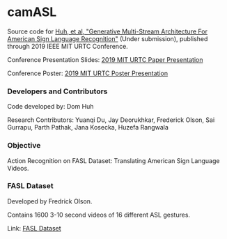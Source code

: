 # camASL
Source code for [Huh, et al, "Generative Multi-Stream Architecture For American Sign Language Recognition"](https://drive.google.com/file/d/1w268qwFdqJ5dYSD6jtDMsJqsb2IfYyYV/view?usp=sharing) (Under submission), published through 2019 IEEE MIT URTC Conference.

Conference Presentation Slides: [2019 MIT URTC Paper Presentation](https://docs.google.com/presentation/d/1WO2SRMkeQ8w9M4f4SluJas0H22MKnrMaNb3IaDpKZ-U/edit?usp=sharing)

Conference Poster: [2019 MIT URTC Poster Presentation](https://drive.google.com/file/d/1fFsT8LSCyARIbBSjMZIBgHGyYV5TiDnw/view?usp=sharing)


### Developers and Contributors
Code developed by: Dom Huh

Research Contributors: Yuanqi Du, Jay Deorukhkar, Frederick Olson, Sai Gurrapu, Parth Pathak, Jana Kosecka, Huzefa Rangwala
    
### Objective
Action Recognition on FASL Dataset: Translating American Sign Language Videos.

### FASL Dataset
Developed by Fredrick Olson.

Contains 1600 3-10 second videos of 16 different ASL gestures.

Link: [FASL Dataset]("https://dataset.com")
